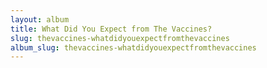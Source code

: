 ```yaml
---
layout: album
title: What Did You Expect from The Vaccines?
slug: thevaccines-whatdidyouexpectfromthevaccines
album_slug: thevaccines-whatdidyouexpectfromthevaccines
---
```

